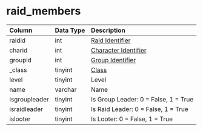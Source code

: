 # raid\_members

| Column | Data Type | Description |
| :--- | :--- | :--- |
| raidid | int | [Raid Identifier](raid_details.md) |
| charid | int | [Character Identifier](https://github.com/EQEmu/docs-db-schema/tree/e0eb157dbf5563b03c0faf391abc87ec69239f4a/docs/categories/raids/character_data.md) |
| groupid | int | [Group Identifier](https://github.com/EQEmu/docs-db-schema/tree/e0eb157dbf5563b03c0faf391abc87ec69239f4a/docs/categories/raids/group_id.md) |
| \_class | tinyint | [Class](https://eqemu.gitbook.io/server/categories/player/class-list) |
| level | tinyint | Level |
| name | varchar | Name |
| isgroupleader | tinyint | Is Group Leader: 0 = False, 1 = True |
| israidleader | tinyint | Is Raid Leader: 0 = False, 1 = True |
| islooter | tinyint | Is Looter: 0 = False, 1 = True |

